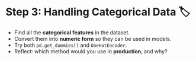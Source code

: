 # Step 3: Handling Categorical Data 🏷️

* Find all the **categorical features** in the dataset.
* Convert them into **numeric form** so they can be used in models.
* Try both `pd.get_dummies()` and `OneHotEncoder`.
* Reflect: which method would you use in **production**, and why?
